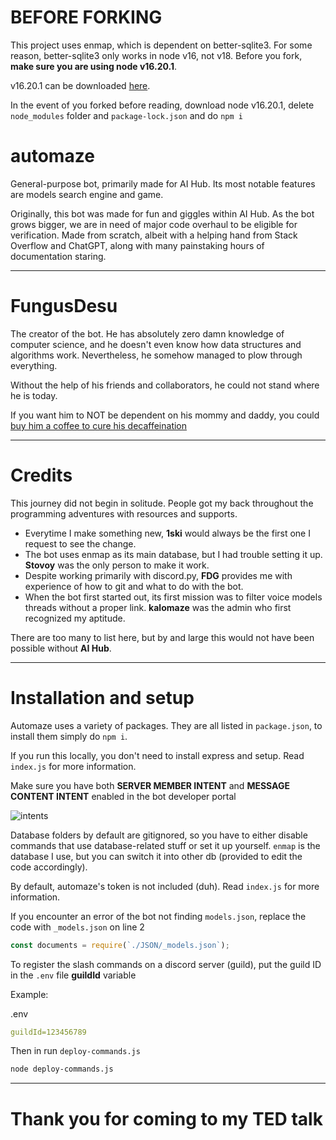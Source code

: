 # BEFORE FORKING
This project uses enmap, which is dependent on better-sqlite3. For some reason, better-sqlite3 only works in node v16, not v18. Before you fork, **make sure you are using node v16.20.1**.

v16.20.1 can be downloaded [here](https://nodejs.org/en/blog/release/v16.20.1).

In the event of you forked before reading, download node v16.20.1, delete `node_modules` folder and `package-lock.json` and do `npm i`

# automaze

General-purpose bot, primarily made for AI Hub. Its most notable features are models search engine and game.

Originally, this bot was made for fun and giggles within AI Hub. As the bot grows bigger, we are in need of major code overhaul to be eligible for verification. Made from scratch, albeit with a helping hand from Stack Overflow and ChatGPT, along with many painstaking hours of documentation staring.

***
# FungusDesu

The creator of the bot. He has absolutely zero damn knowledge of computer science, and he doesn't even know how data structures and algorithms work. Nevertheless, he somehow managed to plow through everything.

Without the help of his friends and collaborators, he could not stand where he is today.

If you want him to NOT be dependent on his mommy and daddy, you could <a href="https://ko-fi.com/fungusdesu" target="_blank">buy him a coffee to cure his decaffeination</a>

***
# Credits

This journey did not begin in solitude. People got my back throughout the programming adventures with resources and supports.
- Everytime I make something new, **1ski** would always be the first one I request to see the change.
- The bot uses enmap as its main database, but I had trouble setting it up. **Stovoy** was the only person to make it work.
- Despite working primarily with discord.py, **FDG** provides me with experience of how to git and what to do with the bot.
- When the bot first started out, its first mission was to filter voice models threads without a proper link. **kalomaze** was the admin who first recognized my aptitude.

There are too many to list here, but by and large this would not have been possible without **AI Hub**.

***
# Installation and setup

Automaze uses a variety of packages. They are all listed in `package.json`, to install them simply do `npm i`.

If you run this locally, you don't need to install express and setup. Read `index.js` for more information.

Make sure you have both **SERVER MEMBER INTENT** and **MESSAGE CONTENT INTENT** enabled in the bot developer portal

![intents](https://github.com/RayTracerGC/automaze/assets/141577659/a49ce3a2-f046-4423-a27e-7c796902699a)

Database folders by default are gitignored, so you have to either disable commands that use database-related stuff or set it up yourself. `enmap` is the database I use, but you can switch it into other db (provided to edit the code accordingly).

By default, automaze's token is not included (duh). Read `index.js` for more information.

If you encounter an error of the bot not finding `models.json`, replace the code with `_models.json` on line 2

```js
const documents = require(`./JSON/_models.json`);
```

To register the slash commands on a discord server (guild), put the guild ID in the `.env` file **guildId** variable

Example:

.env

```yaml
guildId=123456789
```

Then in run `deploy-commands.js`

```bash
node deploy-commands.js
```

***
# Thank you for coming to my TED talk

